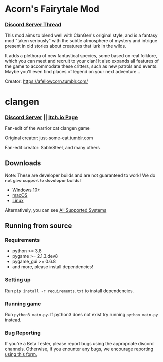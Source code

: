 # Acorn's Fairytale Mod

### [Discord Server Thread](https://discord.com/channels/1003759225522110524/1079478795490304100)

This mod aims to blend well with ClanGen's original style, and is a fantasy mod "taken seriously" with the subtle atmosphere of mystery and intrigue present in old stories about creatures that lurk in the wilds.

It adds a plethora of new fantastical species, some based on real folklore, which you can meet and recruit to your clan!
It also expands all features of the game to accommodate these critters, such as new patrols and events. Maybe you'll even find places of legend on your next adventure...

Creator: https://afellowcorn.tumblr.com/

# clangen

### [Discord Server](https://discord.gg/rnFQqyPZ7K) || [Itch.io Page](https://sablesteel.itch.io/clan-gen-fan-edit)

Fan-edit of the warrior cat clangen game

Original creator: just-some-cat.tumblr.com

Fan-edit creator: SableSteel, and many others

## Downloads
Note: These are developer builds and are not guaranteed to work!
We do not give support to developer builds!
- [Windows 10+](https://nightly.link/Thlumyn/clangen/workflows/build/development/Clangen_Win64_Windows10%2B.zip)
- [macOS](https://nightly.link/Thlumyn/clangen/workflows/build/development/Clangen_macOS64.dmg.zip)
- [Linux](https://nightly.link/Thlumyn/clangen/workflows/build/development/Clangen_Linux64_glibc2.35%2B.tar.xz.zip)

Alternatively, you can see [All Supported Systems](https://nightly.link/Thlumyn/clangen/workflows/build/development)

## Running from source
### Requirements
- python >= 3.8
- pygame >= 2.1.3.dev8
- pygame_gui >= 0.6.8
- and more, please install dependencies!

### Setting up
Run `pip install -r requirements.txt` to install dependencies. 

### Running game
Run `python3 main.py`. If python3 does not exist try running `python main.py` instead.

### Bug Reporting
If you're a Beta Tester, please report bugs using the appropriate discord channels. Otherwise, if you enounter any bugs, we encourage reporting [using this form.](https://docs.google.com/forms/d/e/1FAIpQLSfl-H-HjSTfZ51DCtIHj8uGKtWF-3uysSaP8R6KMTLp7nzmMw/viewform)
